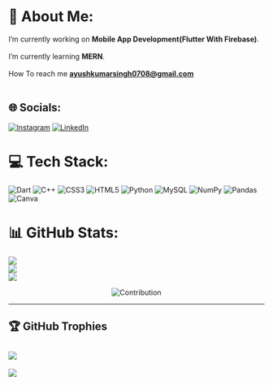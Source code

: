 # 💫 About Me:
I’m currently working on **Mobile App Development(Flutter With Firebase)**.<br><br> I’m currently learning **MERN**.<br><br>
How To reach me **ayushkumarsingh0708@gmail.com**<br><br>

## 🌐 Socials:
[![Instagram](https://img.shields.io/badge/Instagram-%23E4405F.svg?logo=Instagram&logoColor=white)](https://www.instagram.com/ayush_kr.singh/) [![LinkedIn](https://img.shields.io/badge/LinkedIn-%230077B5.svg?logo=linkedin&logoColor=white)](https://www.linkedin.com/in/ayush-kumar-singh-9ab626216) 

# 💻 Tech Stack:
![Dart](https://img.shields.io/badge/dart-%2300599C.svg?style=for-the-badge&logo=dart&logoColor=white) ![C++](https://img.shields.io/badge/c++-%2300599C.svg?style=for-the-badge&logo=c%2B%2B&logoColor=white) ![CSS3](https://img.shields.io/badge/css3-%231572B6.svg?style=for-the-badge&logo=css3&logoColor=white) ![HTML5](https://img.shields.io/badge/html5-%23E34F26.svg?style=for-the-badge&logo=html5&logoColor=white) ![Python](https://img.shields.io/badge/python-3670A0?style=for-the-badge&logo=python&logoColor=ffdd54) ![MySQL](https://img.shields.io/badge/mysql-%2300f.svg?style=for-the-badge&logo=mysql&logoColor=white) ![NumPy](https://img.shields.io/badge/numpy-%23013243.svg?style=for-the-badge&logo=numpy&logoColor=white) ![Pandas](https://img.shields.io/badge/pandas-%23150458.svg?style=for-the-badge&logo=pandas&logoColor=white) ![Canva](https://img.shields.io/badge/Canva-%2300C4CC.svg?style=for-the-badge&logo=Canva&logoColor=white)
# 📊 GitHub Stats:
![](https://github-readme-stats.vercel.app/api?username=AyushKrSingh000&theme=dark&hide_border=false&include_all_commits=true&count_private=true)<br/>
![](https://github-readme-streak-stats.herokuapp.com/?user=AyushKrSingh000&theme=dark&hide_border=false)<br/>
![](https://github-readme-stats.vercel.app/api/top-langs/?username=AyushKrSingh000&theme=dark&hide_border=false&include_all_commits=true&count_private=true&layout=compact)

<p align="center">
  <img src="https://activity-graph.herokuapp.com/graph?username=AyushKrSingh000&theme=react-dark&hide_border=true&area=true" alt="Contribution"/>
</p>
<hr>

## 🏆 GitHub Trophies
![](https://github-profile-trophy.vercel.app/?username=AyushKrSingh000&theme=radical&no-frame=false&no-bg=false&margin-w=4)
---
[![](https://visitcount.itsvg.in/api?id=AyushKrSingh000&icon=0&color=0)](https://visitcount.itsvg.in)


